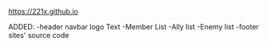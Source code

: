 https://221x.github.io

ADDED:
-header
  navbar
  logo
  Text
-Member List
-Ally list
-Enemy list
-footer
 sites' source code 
 
